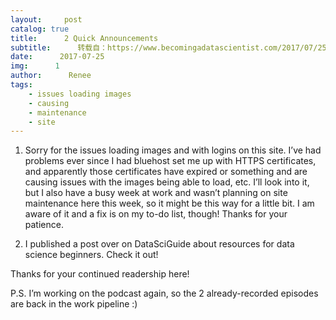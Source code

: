 ```yaml
---
layout:     post
catalog: true
title:      2 Quick Announcements
subtitle:      转载自：https://www.becomingadatascientist.com/2017/07/25/2-quick-announcements/
date:      2017-07-25
img:      1
author:      Renee
tags:
    - issues loading images
    - causing
    - maintenance
    - site
---
```


1. Sorry for the issues loading images and with logins on this site. I’ve had problems ever since I had bluehost set me up with HTTPS certificates, and apparently those certificates have expired or something and are causing issues with the images being able to load, etc. I’ll look into it, but I also have a busy week at work and wasn’t planning on site maintenance here this week, so it might be this way for a little bit. I am aware of it and a fix is on my to-do list, though! Thanks for your patience.

2. I published a post over on DataSciGuide about resources for data science beginners. Check it out!

Thanks for your continued readership here!

P.S. I’m working on the podcast again, so the 2 already-recorded episodes are back in the work pipeline :)
